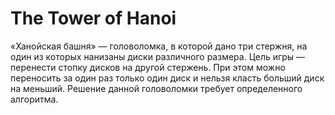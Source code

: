 # The Tower of Hanoi

«Ханойская башня» — головоломка, в которой дано три стержня, на один из которых нанизаны диски различного размера. Цель игры — перенести стопку дисков на другой стержень. При этом можно переносить за один раз только один диск и нельзя класть больший диск на меньший. Решение данной головоломки требует определенного алгоритма.
